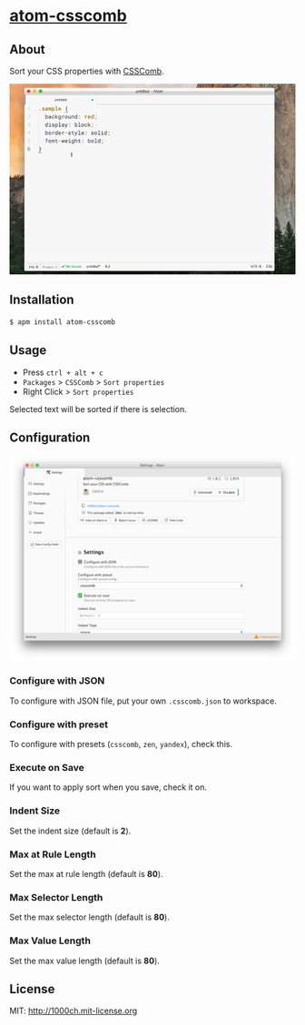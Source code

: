 # [atom-csscomb](https://atom.io/packages/atom-csscomb)

## About

Sort your CSS properties with [CSSComb](https://github.com/csscomb/csscomb.js).

![demo](https://raw.githubusercontent.com/1000ch/atom-csscomb/master/demo.gif)

## Installation

```bash
$ apm install atom-csscomb
```

## Usage

- Press `ctrl + alt + c`
- `Packages` > `CSSComb` > `Sort properties`
- Right Click > `Sort properties`

Selected text will be sorted if there is selection.

## Configuration

![settings](https://raw.githubusercontent.com/1000ch/atom-csscomb/master/settings.png)

### Configure with JSON

To configure with JSON file, put your own `.csscomb.json` to workspace.

### Configure with preset

To configure with presets (`csscomb`, `zen`, `yandex`), check this.

### Execute on Save

If you want to apply sort when you save, check it on.

### Indent Size

Set the indent size (default is **2**).

### Max at Rule Length

Set the max at rule length (default is **80**).

### Max Selector Length

Set the max selector length (default is **80**).

### Max Value Length

Set the max value length (default is **80**).

## License

MIT: http://1000ch.mit-license.org
